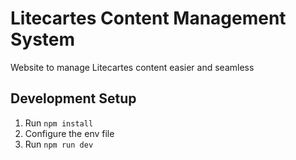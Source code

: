 # Litecartes Content Management System

Website to manage Litecartes content easier and seamless

## Development Setup

1. Run ```npm install```
2. Configure the env file 
3. Run ```npm run dev```
